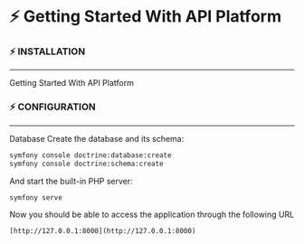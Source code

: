 # :zap: Getting Started With API Platform

### :zap: INSTALLATION
------------

Getting Started With API Platform


### :zap: CONFIGURATION
-------------

Database
Create the database and its schema:

```bash
symfony console doctrine:database:create
symfony console doctrine:schema:create
```

And start the built-in PHP server:

```bash
symfony serve
```

Now you should be able to access the application through the following URL

~~~
[http://127.0.0.1:8000](http://127.0.0.1:8000)
~~~
